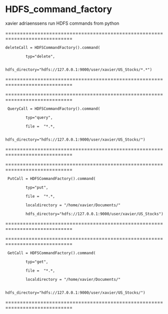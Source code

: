 # HDFS_command_factory
xavier adriaenssens
run HDFS commands from python

=============================================================================

    deleteCall = HDFSCommandFactory().command(
    
             typ="delete", 
             
             hdfs_directory="hdfs://127.0.0.1:9000/user/xavier/US_Stocks/*.*")
             
=============================================================================

=============================================================================

     QueryCall = HDFSCommandFactory().command(
     
             typ="query", 
             
             file =  "*.*,
             
             hdfs_directory="hdfs://127.0.0.1:9000/user/xavier/US_Stocks/")
             
=============================================================================

=============================================================================

     PutCall = HDFSCommandFactory().command(
     
             typ="put", 
     
             file =  "*.*,
             
             localdirectory = "/home/xavier/Documents/"
             
             hdfs_directory="hdfs://127.0.0.1:9000/user/xavier/US_Stocks")
             
 =============================================================================

 =============================================================================
 
     GetCall = HDFSCommandFactory().command(
     
             typ="get", 
             
             file =  "*.*,
             
             localdirectory = "/home/xavier/Documents/"
             
             hdfs_directory="hdfs://127.0.0.1:9000/user/xavier/US_Stocks/")
             
 ============================================================================= 
